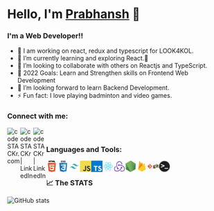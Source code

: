 # Hello, I'm [Prabhansh][website] 👋

### I'm a Web Developer!!

- 🔭 I am working on react, redux and typescript for LOOK4KOL.
- 🌱 I’m currently learning and exploring React.😬
- 👯 I’m looking to collaborate with others on Reactjs and TypeScript.
- 🥅 2022 Goals: Learn and Strengthen skills on Frontend Web Development
- 🤔 I’m looking forward to learn Backend Development.
- ⚡ Fun fact: I love playing badminton and video games.


### Connect with me:

[<img align="left" alt="codeSTACKr.com" width="30px" src="https://www.kindpng.com/picc/m/77-778214_icon-website-png-website-icon-free-png-transparent.png" />][website]
[<img align="left" alt="codeSTACKr | LinkedIn" width="30px" src="https://cdn3.iconfinder.com/data/icons/inficons/512/linkedin.png" />][linkedin]
[<img align="left" alt="codeSTACKr | LinkedIn" width="30px" src="https://cdn3.iconfinder.com/data/icons/inficons/512/twitter.png" />][twitter]

<br />


### Languages and Tools:

<img align="left" alt="HTML5" width="26px" src="https://raw.githubusercontent.com/github/explore/80688e429a7d4ef2fca1e82350fe8e3517d3494d/topics/html/html.png" />
<img align="left" alt="CSS3" width="26px" src="https://raw.githubusercontent.com/github/explore/80688e429a7d4ef2fca1e82350fe8e3517d3494d/topics/css/css.png" />
<img align="left" alt="TailwindCSS" width="26px" src="https://raw.githubusercontent.com/github/explore/80688e429a7d4ef2fca1e82350fe8e3517d3494d/topics/tailwind/tailwind.png" />
<img align="left" alt="JavaScript" width="26px" src="https://raw.githubusercontent.com/github/explore/80688e429a7d4ef2fca1e82350fe8e3517d3494d/topics/javascript/javascript.png" />
<img align="left" alt="TypeScript" width="26px" src="https://raw.githubusercontent.com/github/explore/80688e429a7d4ef2fca1e82350fe8e3517d3494d/topics/typescript/typescript.png" />
<img align="left" alt="React" width="26px" src="https://raw.githubusercontent.com/github/explore/80688e429a7d4ef2fca1e82350fe8e3517d3494d/topics/react/react.png" />
<img align="left" alt="Redux" width="26px" src="https://raw.githubusercontent.com/github/explore/80688e429a7d4ef2fca1e82350fe8e3517d3494d/topics/redux/redux.png" />
<img align="left" alt="Node.js" width="26px" src="https://raw.githubusercontent.com/github/explore/80688e429a7d4ef2fca1e82350fe8e3517d3494d/topics/nodejs/nodejs.png" />
<img align="left" alt="Firebase" width="26px" src="https://raw.githubusercontent.com/github/explore/80688e429a7d4ef2fca1e82350fe8e3517d3494d/topics/firebase/firebase.png" />
<img align="left" alt="Git" width="26px" src="https://raw.githubusercontent.com/github/explore/80688e429a7d4ef2fca1e82350fe8e3517d3494d/topics/git/git.png" />
<img align="left" alt="Terminal" width="26px" src="https://raw.githubusercontent.com/github/explore/80688e429a7d4ef2fca1e82350fe8e3517d3494d/topics/terminal/terminal.png" />


<br />


### :chart_with_upwards_trend: The STATS 

![GitHub stats](https://github-readme-stats.vercel.app/api?username=prabhanshjn&show_icons=true&theme=radical)  

[website]: https://prabhansh-portfolio.herokuapp.com/
[linkedin]: https://www.linkedin.com/in/prabhansh-jain-660243158/
[twitter]: https://twitter.com/prabhanshjain
